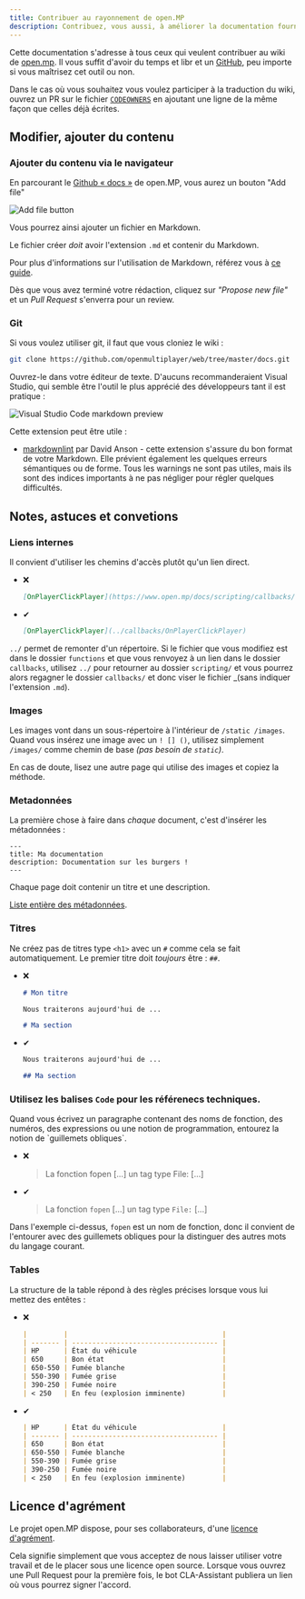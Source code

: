 ```yaml
---
title: Contribuer au rayonnement de open.MP
description: Contribuez, vous aussi, à améliorer la documentation fournie par open.MP et sa communauté.
---
```


Cette documentation s'adresse à tous ceux qui veulent contribuer au wiki de [open.mp](https://open.mp). Il vous suffit d'avoir du temps et libr et un [GitHub](https://github.com), peu importe si vous maîtrisez cet outil ou non.

Dans le cas où vous souhaitez vous voulez participer à la traduction du wiki, ouvrez un PR sur le fichier [`CODEOWNERS`](https://github.com/openmultiplayer/wiki/tree/master/CODEOWNERS) en ajoutant une ligne de la même façon que celles déjà écrites.

## Modifier, ajouter du contenu
### Ajouter du contenu via le navigateur

En parcourant le [Github « docs »](https://github.com/openmultiplayer/web/tree/master/docs) de open.MP, vous aurez un bouton "Add file"

![Add file button](../../../../frontend/public/images/contributing/add-new-file.png)

Vous pourrez ainsi ajouter un fichier en Markdown.

Le fichier créer _doit_ avoir l'extension `.md` et contenir du Markdown. 

Pour plus d'informations sur l'utilisation de Markdown, référez vous à [ce guide](https://guides.github.com/features/mastering-markdown/).

Dès que vous avez terminé votre rédaction, cliquez sur _"Propose new file"_ et un _Pull Request_ s'enverra pour un review.

### Git

Si vous voulez utiliser git, il faut que vous cloniez le wiki :

```sh
git clone https://github.com/openmultiplayer/web/tree/master/docs.git
```

Ouvrez-le dans votre éditeur de texte. D'aucuns recommanderaient Visual Studio, qui semble être l'outil le plus apprécié des développeurs tant il est pratique :

![Visual Studio Code markdown preview](../../../../frontend/public/images/contributing/vscode.png)

Cette extension peut être utile :

- [markdownlint](https://marketplace.visualstudio.com/items?itemName=DavidAnson.vscode-markdownlint) par David Anson - cette extension s'assure du bon format de votre Markdown. Elle prévient également les quelques erreurs sémantiques ou de forme. Tous les warnings ne sont pas utiles, mais ils sont des indices importants à ne pas négliger pour régler quelques difficultés.

## Notes, astuces et convetions

### Liens internes

Il convient d'utiliser les chemins d'accès plutôt qu'un lien direct.

- ❌

  ```md
  [OnPlayerClickPlayer](https://www.open.mp/docs/scripting/callbacks/OnPlayerClickPlayer)
  ```

- ✔

  ```md
  [OnPlayerClickPlayer](../callbacks/OnPlayerClickPlayer)
  ```

`../` permet de remonter d'un répertoire. Si le fichier que vous modifiez est dans le dossier `functions` et que vous renvoyez à un lien dans le dossier `callbacks`, utilisez `../` pour retourner au dossier `scripting/` et vous pourrez alors regagner le dossier `callbacks/` et donc viser le fichier _(sans indiquer l'extension `.md`).

### Images

Les images vont dans un sous-répertoire à l'intérieur de `/static /images`. Quand vous insérez une image avec un `! [] ()`, utilisez simplement `/images/` comme chemin de base _(pas besoin de `static`)_.

En cas de doute, lisez une autre page qui utilise des images et copiez la méthode.

### Metadonnées

La première chose à faire dans _chaque_ document, c'est d'insérer les métadonnées :

```mdx
---
title: Ma documentation
description: Documentation sur les burgers !
---
```

Chaque page doit contenir un titre et une description.

[Liste entière des métadonnées](https://v2.docusaurus.io/docs/markdown-features#markdown-headers).

### Titres

Ne créez pas de titres type `<h1>` avec un `#` comme cela se fait automatiquement. Le premier titre doit _toujours_ être : `##`.

- ❌

  ```md
  # Mon titre

  Nous traiterons aujourd'hui de ...

  # Ma section
  ```

- ✔

  ```md
  Nous traiterons aujourd'hui de ...

  ## Ma section
  ```

### Utilisez les balises `Code` pour les référenecs techniques.

Quand vous écrivez un paragraphe contenant des noms de fonction, des numéros, des expressions ou une notion de programmation, entourez la notion de \`guillemets obliques\`.

- ❌

  > La fonction fopen [...] un tag type File: [...]

- ✔

  > La fonction `fopen` [...] un tag type `File:` [...]
  
Dans l'exemple ci-dessus, `fopen` est un nom de fonction, donc il convient de l'entourer avec des guillemets obliques pour la distinguer des autres mots du langage courant.

### Tables

La structure de la table répond à des règles précises lorsque vous lui mettez des entêtes :

- ❌

  ```md
  |         |                                      |
  | ------- | ------------------------------------ |
  | HP      | État du véhicule                     |
  | 650     | Bon état                             |
  | 650-550 | Fumée blanche                        |
  | 550-390 | Fumée grise                          |
  | 390-250 | Fumée noire                          |
  | < 250   | En feu (explosion imminente)         |
  ```

- ✔

  ```md
  | HP      | État du véhicule                     |
  | ------- | ------------------------------------ |
  | 650     | Bon état                             |
  | 650-550 | Fumée blanche                        |
  | 550-390 | Fumée grise                          |
  | 390-250 | Fumée noire                          |
  | < 250   | En feu (explosion imminente)         |  
  ```

## Licence d'agrément

Le projet open.MP dispose, pour ses collaborateurs, d'une [licence d'agrément](https://cla-assistant.io/openmultiplayer/homepage).

Cela signifie simplement que vous acceptez de nous laisser utiliser votre travail et de le placer sous une licence open source. Lorsque vous ouvrez une Pull Request pour la première fois, le bot CLA-Assistant publiera un lien où vous pourrez signer l'accord.
